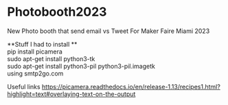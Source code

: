 # Photobooth2023

New Photo booth that send email vs Tweet For Maker Faire Miami 2023

**Stuff I had to install  **<br/>
pip install picamera  <br/>
sudo apt-get install python3-tk  <br/>
sudo apt-get install python3-pil python3-pil.imagetk <br/>
using smtp2go.com

Useful links 
https://picamera.readthedocs.io/en/release-1.13/recipes1.html?highlight=text#overlaying-text-on-the-output

